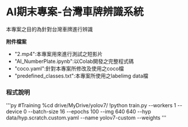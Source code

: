 # AI期末專案-台灣車牌辨識系統  
本專案之目的為針對台灣車牌進行辨識  

**附件檔案**  
* "2.mp4":本專案用來進行測試之短影片  
* "AI_NumberPlate.ipynb":以Colab開發之完整程式碼  
* "coco.yaml":針對本專案所修改及使用之coco檔  
* "predefined_classes.txt":本專案所使用之labelimg data檔  

### 程式說明
'''py
#Training
%cd drive/MyDrive/yolov7/
!python train.py --workers 1 --device 0 --batch-size 16 --epochs 100 --img 640 640 --hyp data/hyp.scratch.custom.yaml --name yolov7-custom --weights 
'''
